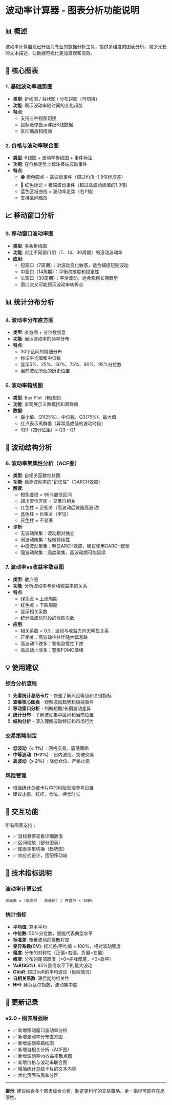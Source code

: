 # 波动率计算器 - 图表分析功能说明

## 📊 概述

波动率计算器现已升级为专业的数据分析工具，提供多维度的图表分析，减少冗长的文本描述，让数据可视化更加直观和高效。

## 🎯 核心图表

### 1. 基础波动率趋势图
- **类型**: 折线图 / 柱状图 / 分布饼图（可切换）
- **功能**: 展示波动率随时间的变化趋势
- **特点**: 
  - 支持三种视图切换
  - 鼠标悬停显示详细K线数据
  - 区间缩放和拖动

### 2. 价格与波动率联合图
- **类型**: K线图 + 波动率折线图 + 事件标注
- **功能**: 在价格走势上标注极端波动事件
- **特点**:
  - 🟠 橙色圆点 = 高波动事件（超过均值+1.5倍标准差）
  - 📍 红色标记 = 极端波动事件（超过高波动阈值的1.3倍）
  - 蓝色区域曲线 = 波动率走势（右Y轴）
  - 支持区间缩放

## 📈 移动窗口分析

### 3. 移动窗口波动率图
- **类型**: 多条折线图
- **功能**: 对比不同窗口期（7、14、30周期）的滚动波动率
- **应用**:
  - 短窗口（7周期）：对波动变化敏感，适合捕捉短期波动
  - 中窗口（14周期）：平衡灵敏度和稳定性
  - 长窗口（30周期）：平滑波动，适合观察长期趋势
  - 窗口交叉可能预示波动率转折点

## 📊 统计分布分析

### 4. 波动率分布直方图
- **类型**: 直方图 + 分位数信息
- **功能**: 展示波动率的频率分布
- **特点**:
  - 30个区间的精细分布
  - 标注平均值和中位数
  - 显示5%、25%、50%、75%、90%、95%分位数
  - 当前波动所处的历史位置

### 5. 波动率箱线图
- **类型**: Box Plot（箱线图）
- **功能**: 直观展示五数概括和离群值
- **数据**:
  - 最小值、Q1(25%)、中位数、Q3(75%)、最大值
  - 红点表示离群值（异常高或低的波动时段）
  - IQR（四分位距）= Q3 - Q1

## 🔬 波动结构分析

### 6. 波动率聚集性分析（ACF图）
- **类型**: 自相关函数柱状图
- **功能**: 检测波动率的"记忆性"（GARCH效应）
- **解读**:
  - 橙色虚线 = 95%置信区间
  - 超出置信区间 = 显著自相关
  - 红色柱 = 正相关（高波动后跟随高波动）
  - 蓝色柱 = 负相关（罕见）
  - 灰色柱 = 不显著
- **诊断**:
  - 无波动聚集：波动相对独立
  - 弱波动聚集：轻微持续性
  - 中度波动聚集：明显ARCH效应，建议使用GARCH模型
  - 强波动聚集：高度聚集，高波动期可能延续

### 7. 波动率vs收益率散点图
- **类型**: 散点图
- **功能**: 分析波动率与价格收益率的关系
- **特点**:
  - 绿色点 = 上涨周期
  - 红色点 = 下跌周期
  - 显示相关系数
  - 统计高波动时段的涨跌次数
- **应用**:
  - 相关系数 < 0.3：波动与收益方向无明显关系
  - 正相关：高波动往往伴随大幅涨跌
  - 高波动下跌多：警惕恐慌性下跌
  - 高波动上涨多：警惕FOMO情绪

## 💡 使用建议

### 综合分析流程
1. **先看统计总结卡片** - 快速了解风险等级和关键指标
2. **查看核心图表** - 观察波动趋势和极端事件
3. **移动窗口分析** - 判断短期/长期波动差异
4. **统计分布** - 了解波动集中区间和当前位置
5. **结构分析** - 深入理解波动特征和市场行为

### 交易策略制定
- **低波动（< 1%）**: 网格交易、震荡策略
- **中等波动（1-2%）**: 日内波段、突破交易
- **高波动（> 2%）**: 降低仓位、严格止损

### 风险管理
- 根据统计总结卡片中的风险管理参考设置
- 建议止损、杠杆、仓位、持仓时长

## 🎨 交互功能

所有图表支持：
- ✅ 鼠标悬停查看详细数值
- ✅ 区间缩放（部分图表）
- ✅ 图表类型切换（趋势图）
- ✅ 响应式设计，适配移动端

## 📌 技术指标说明

### 波动率计算公式
```
波动率 = (最高价 - 最低价) / 开盘价 × 100%
```

### 统计指标
- **平均值**: 算术平均
- **中位数**: 50%分位数，更能代表典型水平
- **标准差**: 衡量波动的离散程度
- **变异系数(CV)**: 标准差/平均值 × 100%，相对波动强度
- **偏度**: 分布的对称性（正偏=右偏，负偏=左偏）
- **峰度**: 分布的尾部厚度（>0=尖峰厚尾，<0=扁平）
- **VaR(95%)**: 95%置信水平下的最大波动
- **CVaR**: 超过VaR的平均波动（极端情况）
- **自相关系数**: 滞后期的相关性
- **HHI**: 赫芬达尔指数，波动集中度

## 🔄 更新记录

### v2.0 - 图表增强版
- ✅ 新增移动窗口波动率分析
- ✅ 新增波动率分布直方图
- ✅ 新增波动率箱线图
- ✅ 新增自相关分析（ACF图）
- ✅ 新增波动率vs收益率散点图
- ✅ 新增价格与波动率联合图
- ✅ 精简统计总结卡片的文本内容
- ✅ 优化页面布局和分区

---

**提示**: 建议结合多个图表综合分析，制定更科学的交易策略。单一指标可能存在局限性。

